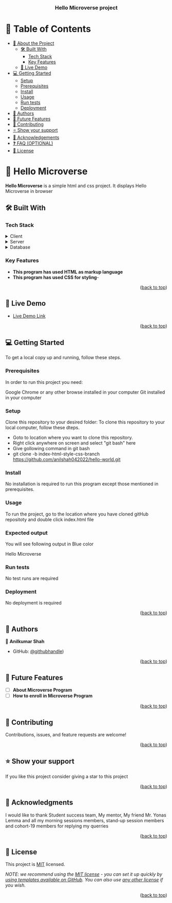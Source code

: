 <a name="readme-top"></a>


<div align="center">
  

  <h3><b>Hello Microverse project</b></h3>

</div>

<!-- TABLE OF CONTENTS -->

# 📗 Table of Contents

- [📖 About the Project](#about-project)
  - [🛠 Built With](#built-with)
    - [Tech Stack](#tech-stack)
    - [Key Features](#key-features)
  - [🚀 Live Demo](#live-demo)
- [💻 Getting Started](#getting-started)
  - [Setup](#setup)
  - [Prerequisites](#prerequisites)
  - [Install](#install)
  - [Usage](#usage)
  - [Run tests](#run-tests)
  - [Deployment](#triangular_flag_on_post-deployment)
- [👥 Authors](#authors)
- [🔭 Future Features](#future-features)
- [🤝 Contributing](#contributing)
- [⭐️ Show your support](#support)
- [🙏 Acknowledgements](#acknowledgements)
- [❓ FAQ (OPTIONAL)](#faq)
- [📝 License](#license)

<!-- PROJECT DESCRIPTION -->

# 📖 Hello Microverse <a name="about-project"></a>

**Hello Microverse** is a simple html and css project. It displays Hello Microverse in browser

## 🛠 Built With <a name="built-with"></a>

### Tech Stack <a name="tech-stack"></a>

<details>
  <summary>Client</summary>
  <ul>
    <li><a href="#">HTML/CSS</a></li>
  </ul>
</details>

<details>
  <summary>Server</summary>
  <ul>
    <li><a href="#">Local host</a></li>
  </ul>
</details>

<details>
<summary>Database</summary>
  <ul>
    <li><a href="#">No database is used</a></li>
  </ul>
</details>

<!-- Features -->

### Key Features <a name="key-features"></a>

- **This program has used HTML as markup language**
- **This program has used CSS for styling**- 

<p align="right">(<a href="#readme-top">back to top</a>)</p>

<!-- LIVE DEMO -->

## 🚀 Live Demo <a name="live-demo"></a>

- [Live Demo Link](https://anilshah042022.github.io/hello-world/)

<p align="right">(<a href="#readme-top">back to top</a>)</p>

<!-- GETTING STARTED -->

## 💻 Getting Started <a name="getting-started"></a>

To get a local copy up and running, follow these steps.

### Prerequisites

In order to run this project you need:

Google Chrome or any other browse installed in your computer
Git installed in your computer

### Setup

Clone this repository to your desired folder:
To clone this repository to your local computer, follow these dteps.
  - Goto to location where you want to clone this repository.
  - Right click anywhere on screen and select "git bash" here
  - Give gollowing command in git bash
  - git clone -b index-html-style-css-branch https://github.com/anilshah042022/hello-world.git


### Install

No installation is required to run this program except those mentioned in prerequisites.

### Usage

To run the project, go to the location where you have cloned gitHub repositoty
and double click index.html file

### Expected output
You will see following output in Blue color

Hello Microverse

### Run tests

No test runs are required

### Deployment

No deployment is required

<p align="right">(<a href="#readme-top">back to top</a>)</p>

<!-- AUTHORS -->

## 👥 Authors <a name="authors"></a>

👤 **Anilkumar Shah**

- GitHub: [@githubhandle](https://github.com/anilshah042022))

<p align="right">(<a href="#readme-top">back to top</a>)</p>

<!-- FUTURE FEATURES -->

## 🔭 Future Features <a name="future-features"></a>

- [ ] **About Microverse Program**
- [ ] **How to enroll in Microverse Program**

<p align="right">(<a href="#readme-top">back to top</a>)</p>

<!-- CONTRIBUTING -->

## 🤝 Contributing <a name="contributing"></a>

Contributions, issues, and feature requests are welcome!

<p align="right">(<a href="#readme-top">back to top</a>)</p>

<!-- SUPPORT -->

## ⭐️ Show your support <a name="support"></a>

If you like this project consider giving a star to this project

<p align="right">(<a href="#readme-top">back to top</a>)</p>

<!-- ACKNOWLEDGEMENTS -->

## 🙏 Acknowledgments <a name="acknowledgements"></a>

I would like to thank Student success team, My mentor, My friend Mr. Yonas Lemma and all my morning sessions members, stand-up session members and
cohort-19 members for replying my querries


<p align="right">(<a href="#readme-top">back to top</a>)</p>

<!-- LICENSE -->

## 📝 License <a name="license"></a>

This project is [MIT](./LICENSE) licensed.

_NOTE: we recommend using the [MIT license](https://choosealicense.com/licenses/mit/) - you can set it up quickly by [using templates available on GitHub](https://docs.github.com/en/communities/setting-up-your-project-for-healthy-contributions/adding-a-license-to-a-repository). You can also use [any other license](https://choosealicense.com/licenses/) if you wish._

<p align="right">(<a href="#readme-top">back to top</a>)</p>
